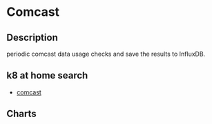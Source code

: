 # Comcast

## Description

periodic comcast data usage checks and save the results to InfluxDB.

## k8 at home search

- [comcast](https://nanne.dev/k8s-at-home-search/#/comcast)

## Charts


